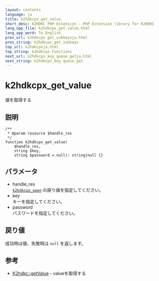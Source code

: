 ```yaml
---
layout: contents
language: ja
title: k2hdkcpx_get_value
short_desc: K2HDKC PHP Extension - PHP Extension library for K2HDKC
lang_opp_file: k2hdkcpx_get_value.html
lang_opp_word: To English
prev_url: k2hdkcpx_get_subkeysja.html
prev_string: k2hdkcpx_get_subkeys
top_url: k2hdkcpxja.html
top_string: k2hdkcpx Functions
next_url: k2hdkcpx_key_queue_getja.html
next_string: k2hdkcpx_key_queue_get
---
```


# k2hdkcpx_get_value
値を取得する

## 説明

```
/**
 * @param resource $handle_res
 */
function k2hdkcpx_get_value(
	$handle_res,
	string $key,
	string $password = null): string|null {}
```

## パラメータ
- handle_res  
[`k2hdkcpx_open`](k2hdkcpx_openja.html) の戻り値を指定してください。
- key  
キーを指定してください。
- password  
パスワードを指定してください。


## 戻り値
成功時は値、失敗時は `null` を返します。


## 参考
- [K2hdkc::getValue](k2hdkc_class_getvalueja.html) - valueを取得する
